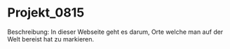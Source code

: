 # Projekt_0815

Beschreibung:
In dieser Webseite geht es darum, Orte welche man auf der Welt bereist hat zu markieren.